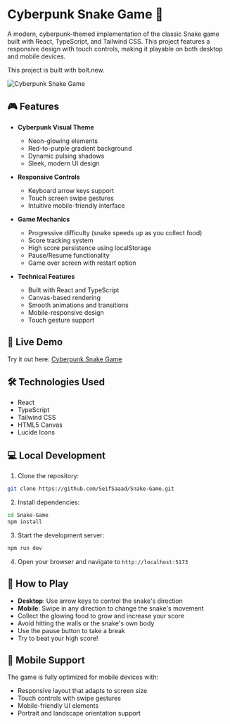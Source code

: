 # Cyberpunk Snake Game 🐍

A modern, cyberpunk-themed implementation of the classic Snake game built with React, TypeScript, and Tailwind CSS. This project features a responsive design with touch controls, making it playable on both desktop and mobile devices.

This project is built with bolt.new.

![Cyberpunk Snake Game](https://imgur.com/gNdnmeD)

## 🎮 Features

- **Cyberpunk Visual Theme**
  - Neon-glowing elements
  - Red-to-purple gradient background
  - Dynamic pulsing shadows
  - Sleek, modern UI design

- **Responsive Controls**
  - Keyboard arrow keys support
  - Touch screen swipe gestures
  - Intuitive mobile-friendly interface

- **Game Mechanics**
  - Progressive difficulty (snake speeds up as you collect food)
  - Score tracking system
  - High score persistence using localStorage
  - Pause/Resume functionality
  - Game over screen with restart option

- **Technical Features**
  - Built with React and TypeScript
  - Canvas-based rendering
  - Smooth animations and transitions
  - Mobile-responsive design
  - Touch gesture support

## 🚀 Live Demo

Try it out here: [Cyberpunk Snake Game](https://snakegame-seif.netlify.app)

## 🛠️ Technologies Used

- React
- TypeScript
- Tailwind CSS
- HTML5 Canvas
- Lucide Icons

## 💻 Local Development

1. Clone the repository:
```bash
git clone https://github.com/SeifSaaad/Snake-Game.git
```

2. Install dependencies:
```bash
cd Snake-Game
npm install
```

3. Start the development server:
```bash
npm run dev
```

4. Open your browser and navigate to `http://localhost:5173`

## 🎯 How to Play

- **Desktop**: Use arrow keys to control the snake's direction
- **Mobile**: Swipe in any direction to change the snake's movement
- Collect the glowing food to grow and increase your score
- Avoid hitting the walls or the snake's own body
- Use the pause button to take a break
- Try to beat your high score!

## 📱 Mobile Support

The game is fully optimized for mobile devices with:
- Responsive layout that adapts to screen size
- Touch controls with swipe gestures
- Mobile-friendly UI elements
- Portrait and landscape orientation support
